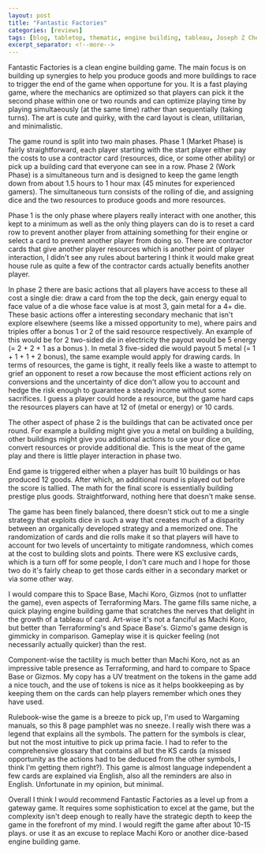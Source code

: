 ```yaml
---
layout: post
title: "Fantastic Factories"
categories: [reviews]
tags: [blog, tabletop, thematic, engine building, tableau, Joseph Z Chen, Justin Faulkner, kickstarter, ks, race game]
excerpt_separator: <!--more-->
---
```


Fantastic Factories is a clean engine building game. The main focus is on building up synergies to help you produce goods and more buildings to race to trigger the end of the game when opportune for you. It is a fast playing game, where the mechanics are optimized so that players can pick it the second phase within one or two rounds and can optimize playing time by playing simultaeously (at the same time) rather than sequentially (taking turns). The art is cute and quirky, with the card layout is clean, utilitarian, and minimalistic.
<!--more-->

The game round is split into two main phases. Phase 1 (Market Phase) is fairly straightforward, each player starting with the start player either pay the costs to use a contractor card (resources, dice, or some other ability) or pick up a building card that everyone can see in a row. Phase 2 (Work Phase) is a simultaneous turn and is designed to keep the game length down from about 1.5 hours to 1 hour max (45 minutes for experienced gamers). The simultaneous turn consists of the rolling of die, and assigning dice and the two resources to produce goods and more resources.

Phase 1 is the only phase where players really interact with one another, this kept to a minimum as well as the only thing players can do is to reset a card row to prevent another player from attaining something for their engine or select a card to prevent another player from doing so. There are contractor cards that give another player resources which is another point of player interaction, I didn't see any rules about bartering I think it would make great house rule as quite a few of the contractor cards actually benefits another player.

In phase 2 there are basic actions that all players have access to these all cost a single die: draw a card from the top the deck, gain energy equal to face value of a die whose face value is at most 3, gain metal for a 4+ die. These basic actions offer a interesting secondary mechanic that isn't explore elsewhere (seems like a missed opportunity to me), where pairs and triples offer a bonus 1 or 2 of the said resource respectively. An example of this would be for 2 two-sided die in electricity the payout would be 5 energy (= 2 + 2 + 1 as a bonus ). In metal 3 five-sided die would payout 5 metal (= 1 + 1 + 1 + 2 bonus), the same example would apply for drawing cards. In terms of resources, the game is tight, it really feels like a waste to attempt to grief an opponent to reset a row because the most efficient actions rely on conversions and the uncertainty of dice don't allow you to account and hedge the risk enough to guarantee a steady income without some sacrifices. I guess a player could horde a resource, but the game hard caps the resources players can have at 12 of (metal or energy) or 10 cards.

The other aspect of phase 2 is the buildings that can be activated once per round. For example a building might give you a metal on building a building, other buildings might give you additional actions to use your dice on, convert resources or provide additional die. This is the meat of the game play and there is little player interaction in phase two.

End game is triggered either when a player has built 10 buildings or has produced 12 goods. After which, an additional round is played out before the score is tallied. The math for the final score is essentially building prestige plus goods. Straightforward, nothing here that doesn't make sense.

The game has been finely balanced, there doesn't stick out to me a single strategy that exploits dice in such a way that creates much of a disparity between an organically developed strategy and a memorized one. The randomization of cards and die rolls make it so that players will have to account for two levels of uncertainty to mitigate randomness, which comes at the cost to building slots and points. There were KS exclusive cards, which is a turn off for some people, I don't care much and I hope for those two do it's fairly cheap to get those cards either in a secondary market or via some other way.

I would compare this to Space Base, Machi Koro, Gizmos (not to unflatter the game), even aspects of Terraforming Mars. The game fills same niche, a quick playing engine building game that scratches the nerves that delight in the growth of a tableau of card. Art-wise it's not a fanciful as Machi Koro, but better than Terraforming's and Space Base's. Gizmo's game design is gimmicky in comparison. Gameplay wise it is quicker feeling (not necessarily actually quicker) than the rest.

Component-wise the tactility is much better than Machi Koro, not as an impressive table presence as Terraforming, and hard to compare to Space Base or Gizmos. My copy has a UV treatment on the tokens in the game add a nice touch, and the use of tokens is nice as it helps bookkeeping as by keeping them on the cards can help players remember which ones they have used.

Rulebook-wise the game is a breeze to pick up, I'm used to Wargaming manuals, so this 8 page pamphlet was no sneeze. I really wish there was a legend that explains all the symbols. The pattern for the symbols is clear, but not the most intuitive to pick up prima facie. I had to refer to the comprehensive glossary that contains all but the KS cards (a missed opportunity as the actions had to be deduced from the other symbols, I think I'm getting them right?). This game is almost language independent a few cards are explained via English, also all the reminders are also in English. Unfortunate in my opinion, but minimal.

Overall I think I would recommend Fantastic Factories as a level up from a gateway game. It requires some sophistication to excel at the game, but the complexity isn't deep enough to really have the strategic depth to keep the game in the forefront of my mind. I would regift the game after about 10-15 plays. or use it as an excuse to replace Machi Koro or another dice-based engine building game.